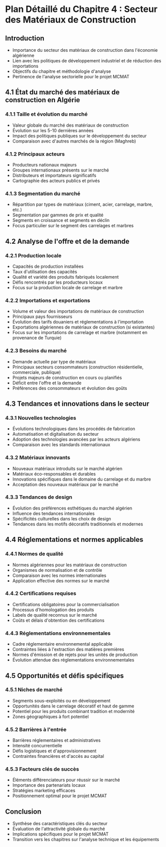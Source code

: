 # Plan Détaillé du Chapitre 4 : Secteur des Matériaux de Construction

## Introduction
- Importance du secteur des matériaux de construction dans l'économie algérienne
- Lien avec les politiques de développement industriel et de réduction des importations
- Objectifs du chapitre et méthodologie d'analyse
- Pertinence de l'analyse sectorielle pour le projet MCMAT

## 4.1 État du marché des matériaux de construction en Algérie

### 4.1.1 Taille et évolution du marché
- Valeur globale du marché des matériaux de construction
- Évolution sur les 5-10 dernières années
- Impact des politiques publiques sur le développement du secteur
- Comparaison avec d'autres marchés de la région (Maghreb)

### 4.1.2 Principaux acteurs
- Producteurs nationaux majeurs
- Groupes internationaux présents sur le marché
- Distributeurs et importateurs significatifs
- Cartographie des acteurs publics et privés

### 4.1.3 Segmentation du marché
- Répartition par types de matériaux (ciment, acier, carrelage, marbre, etc.)
- Segmentation par gammes de prix et qualité
- Segments en croissance et segments en déclin
- Focus particulier sur le segment des carrelages et marbres

## 4.2 Analyse de l'offre et de la demande

### 4.2.1 Production locale
- Capacités de production installées
- Taux d'utilisation des capacités
- Qualité et variété des produits fabriqués localement
- Défis rencontrés par les producteurs locaux
- Focus sur la production locale de carrelage et marbre

### 4.2.2 Importations et exportations
- Volume et valeur des importations de matériaux de construction
- Principaux pays fournisseurs
- Évolution des tarifs douaniers et réglementations à l'importation
- Exportations algériennes de matériaux de construction (si existantes)
- Focus sur les importations de carrelage et marbre (notamment en provenance de Turquie)

### 4.2.3 Besoins du marché
- Demande actuelle par type de matériaux
- Principaux secteurs consommateurs (construction résidentielle, commerciale, publique)
- Projets majeurs de construction en cours ou planifiés
- Déficit entre l'offre et la demande
- Préférences des consommateurs et évolution des goûts

## 4.3 Tendances et innovations dans le secteur

### 4.3.1 Nouvelles technologies
- Évolutions technologiques dans les procédés de fabrication
- Automatisation et digitalisation du secteur
- Adoption des technologies avancées par les acteurs algériens
- Comparaison avec les standards internationaux

### 4.3.2 Matériaux innovants
- Nouveaux matériaux introduits sur le marché algérien
- Matériaux éco-responsables et durables
- Innovations spécifiques dans le domaine du carrelage et du marbre
- Acceptation des nouveaux matériaux par le marché

### 4.3.3 Tendances de design
- Évolution des préférences esthétiques du marché algérien
- Influence des tendances internationales
- Spécificités culturelles dans les choix de design
- Tendances dans les motifs décoratifs traditionnels et modernes

## 4.4 Réglementations et normes applicables

### 4.4.1 Normes de qualité
- Normes algériennes pour les matériaux de construction
- Organismes de normalisation et de contrôle
- Comparaison avec les normes internationales
- Application effective des normes sur le marché

### 4.4.2 Certifications requises
- Certifications obligatoires pour la commercialisation
- Processus d'homologation des produits
- Labels de qualité reconnus sur le marché
- Coûts et délais d'obtention des certifications

### 4.4.3 Réglementations environnementales
- Cadre réglementaire environnemental applicable
- Contraintes liées à l'extraction des matières premières
- Normes d'émission et de rejets pour les unités de production
- Évolution attendue des réglementations environnementales

## 4.5 Opportunités et défis spécifiques

### 4.5.1 Niches de marché
- Segments sous-exploités ou en développement
- Opportunités dans le carrelage décoratif et haut de gamme
- Potentiel pour les produits combinant tradition et modernité
- Zones géographiques à fort potentiel

### 4.5.2 Barrières à l'entrée
- Barrières réglementaires et administratives
- Intensité concurrentielle
- Défis logistiques et d'approvisionnement
- Contraintes financières et d'accès au capital

### 4.5.3 Facteurs clés de succès
- Éléments différenciateurs pour réussir sur le marché
- Importance des partenariats locaux
- Stratégies marketing efficaces
- Positionnement optimal pour le projet MCMAT

## Conclusion
- Synthèse des caractéristiques clés du secteur
- Évaluation de l'attractivité globale du marché
- Implications spécifiques pour le projet MCMAT
- Transition vers les chapitres sur l'analyse technique et les équipements
